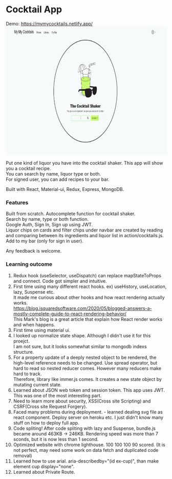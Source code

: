 # Cocktail App  
Demo: https://mymycocktails.netlify.app/  
<img src="https://github.com/jaebungs/demoGIF/blob/main/cocktilDemo.gif" width="750" height="400"/>

Put one kind of liquor you have into the cocktail shaker. This app will show you a cocktail recipe.  
You can search by name, liquor type or both.  
For signed user, you can add recipes to your bar.  
  
Built with React, Material-ui, Redux, Express, MongoDB.  
### Features  
Built from scratch.
Autocomplete function for cocktail shaker.  
Search by name, type or both function.  
Google Auth, Sign In, Sign up using JWT.  
Liquor chips on cards and filter chips under navbar are created by reading and comparing between its ingredients and liquor list in action/cocktails.js.  
Add to my bar (only for sign in user).

Any feedback is welcome.  


### Learning outcome  
1. Redux hook (useSelector, useDispatch) can replace mapStateToProps and connect. Code got simpler and intuitive.  
2. First time using many different react hooks. ex) useHistory, useLocation, lazy, Suspense etc.  
It made me curious about other hooks and how react rendering actually works.  
https://blog.isquaredsoftware.com/2020/05/blogged-answers-a-mostly-complete-guide-to-react-rendering-behavior/  
This Mark's blog is a great article that explain how React render works and when happens.  
3. First time using material ui.  
4. I looked up normalize state shape. Although I didn't use it for this proejct.  
I am not sure, but it looks somewhat similar to mongodb indexs structure.  
5. For a property update of a deeply nested object to be rendered, the high-level reference needs to be changed.
Use spread operator, but hard to read so nested reducer comes. However many reducers make hard to track.  
Therefore, library like immer.js comes. It creates a new state object by mutating current state.  
6. Learned about JSON web token and session token. This app uses JWT. This was one of the most interesting part.  
7. Need to learn more about security, XSS(Cross site Scripting) and CSRF(Cross site Request Forgery).  
8. Faced many problems during deployment. - learned dealing svg file as react component. Deploy server on heroku etc. I just didn't know many stuff on how to deploy full app.  
9. Code spliting! After code spliting with lazy and Suspense, bundle.js became around 463KB -> 246KB. Rendering speed was more than 7 sconds, but it is now less than 1 second.  
10. Optimized website with chrome lighthouse. 100 100 100 90 scored. (It is not perfect, may need some work on data fetch and duplicated code removal)  
11. Learned how to use arial. aria-describedby="(id ex-cup)", than make element cup display="none".  
12. Learned about Private Route.  
  

   


